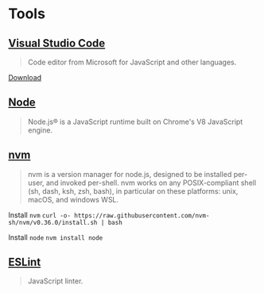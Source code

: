 # Tools 


## [Visual Studio Code](https://code.visualstudio.com/)

> Code editor from Microsoft for JavaScript and other languages. 

[Download](https://code.visualstudio.com/Download)

## [Node](https://nodejs.org/en/)

> Node.js® is a JavaScript runtime built on Chrome's V8 JavaScript engine.

## [nvm](https://github.com/nvm-sh/nvm)

> nvm is a version manager for node.js, designed to be installed per-user, and invoked per-shell. nvm works on any POSIX-compliant shell (sh, dash, ksh, zsh, bash), in particular on these platforms: unix, macOS, and windows WSL.

Install `nvm`
```curl -o- https://raw.githubusercontent.com/nvm-sh/nvm/v0.36.0/install.sh | bash```

Install `node`
```nvm install node```

## [ESLint](https://eslint.org/) 

> JavaScript linter.
